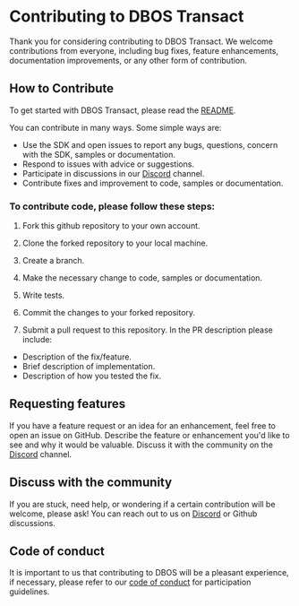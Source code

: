 # Contributing to DBOS Transact

Thank you for considering contributing to DBOS Transact. We welcome contributions from everyone, including bug fixes, feature enhancements, documentation improvements, or any other form of contribution.

## How to Contribute

To get started with DBOS Transact, please read the [README](README.md).

You can contribute in many ways. Some simple ways are:
* Use the SDK and open issues to report any bugs, questions, concern with the SDK, samples or documentation.
* Respond to issues with advice or suggestions.
* Participate in discussions in our [Discord](https://discord.gg/fMwQjeW5zg) channel.
* Contribute fixes and improvement to code, samples or documentation.

### To contribute code, please follow these steps:

1. Fork this github repository to your own account.

2. Clone the forked repository to your local machine.

3. Create a branch.

4. Make the necessary change to code, samples or documentation.

5. Write tests.

6. Commit the changes to your forked repository.

7. Submit a pull request to this repository.
In the PR description please include:
* Description of the fix/feature.
* Brief description of implementation.
* Description of how you tested the fix.

## Requesting features

If you have a feature request or an idea for an enhancement, feel free to open an issue on GitHub. Describe the feature or enhancement you'd like to see and why it would be valuable. Discuss it with the community on the [Discord](https://discord.gg/fMwQjeW5zg) channel.

## Discuss with the community

If you are stuck, need help, or wondering if a certain contribution will be welcome, please ask! You can reach out to us on  [Discord](https://discord.gg/fMwQjeW5zg) or Github discussions.

## Code of conduct

It is important to us that contributing to DBOS will be a pleasant experience, if necessary, please refer to our [code of conduct](CODE_OF_CONDUCT.md) for participation guidelines.